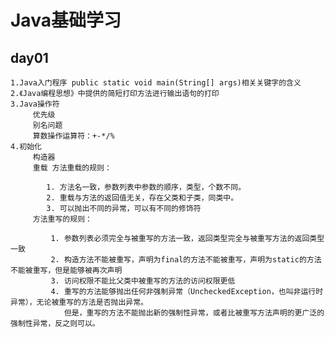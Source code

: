 # Java基础学习
## day01
    1.Java入门程序 public static void main(String[] args)相关关键字的含义
    2.《Java编程思想》中提供的简短打印方法进行输出语句的打印
    3.Java操作符
         优先级
         别名问题
         算数操作运算符：+-*/%
    4.初始化
         构造器
         重载 方法重载的规则：
            
            1. 方法名一致，参数列表中参数的顺序，类型，个数不同。
            2. 重载与方法的返回值无关，存在父类和子类，同类中。
            3. 可以抛出不同的异常，可以有不同的修饰符
         方法重写的规则：
         
             1. 参数列表必须完全与被重写的方法一致，返回类型完全与被重写方法的返回类型一致
             2. 构造方法不能被重写，声明为final的方法不能被重写，声明为static的方法不能被重写，但是能够被再次声明
             3. 访问权限不能比父类中被重写的方法的访问权限更低
             4. 重写的方法能够抛出任何非强制异常（UncheckedException，也叫非运行时异常），无论被重写的方法是否抛出异常。
                但是，重写的方法不能抛出新的强制性异常，或者比被重写方法声明的更广泛的强制性异常，反之则可以。
